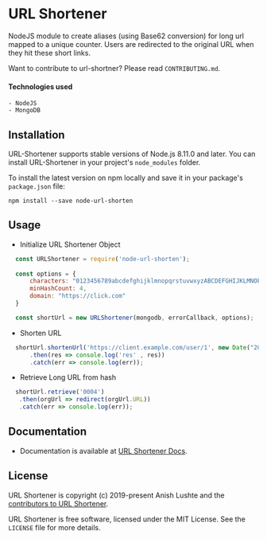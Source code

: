 # URL Shortener
NodeJS module to create aliases (using Base62 conversion) for long url mapped to a unique counter.
Users are redirected to the original URL when they hit these short links.

Want to contribute to url-shortner? Please read `CONTRIBUTING.md`.

#### Technologies used
    - NodeJS
    - MongoDB

Installation
----------------------

URL-Shortener supports stable versions of Node.js 8.11.0 and later. You can install
URL-Shortener in your project's `node_modules` folder.

To install the latest version on npm locally and save it in your package's
`package.json` file:

    npm install --save node-url-shorten

## Usage
+ Initialize URL Shortener Object
```javascript
  const URLShortener = require('node-url-shorten');
 
  const options = {
      characters: "0123456789abcdefghijklmnopqrstuvwxyzABCDEFGHIJKLMNOPQRSTUVWXYZ",
      minHashCount: 4,
      domain: "https://click.com"
  }

  const shortUrl = new URLShortener(mongodb, errorCallback, options);
```

+ Shorten URL
```javascript
  shortUrl.shortenUrl('https://client.example.com/user/1', new Date("2025-02-01"))
      .then(res => console.log('res' , res))
      .catch(err => console.log(err));
```

+ Retrieve Long URL from hash
```javascript
  shortUrl.retrieve('0004')
   .then(orgUrl => redirect(orgUrl.URL))
   .catch(err => console.log(err));
```

## Documentation 
+ Documentation is available at [URL Shortener Docs](https://darshitvvora.github.io/url-shortner/index.html).

## License

URL Shortener is copyright (c) 2019-present Anish Lushte and
the [contributors to URL Shortener](https://github.com/anishlushte07/url-shortner/graphs/contributors).

URL Shortener is free software, licensed under the MIT License. See the
`LICENSE` file for more details.
